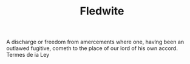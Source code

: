 ---
title: Fledwite
letter: F
permalink: "/definitions/bld-fledwite.html"
body: A discharge or freedom from amercements where one, havlng been an outlawed fugitive,
  cometh to the place of our lord of his own accord. Termes de ia Ley
published_at: '2018-07-07'
source: Black's Law Dictionary 2nd Ed (1910)
layout: post
---